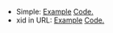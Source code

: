 ---
---
- Simple: [Example](https://patcon.github.io/polis-examples/simple/) [Code.](https://github.com/patcon/polis-examples/tree/master/docs/simple)
- xid in URL: [Example](https://patcon.github.io/polis-examples/xid-in-url/) [Code.](https://github.com/patcon/polis-examples/tree/master/docs/xid-in-url)
